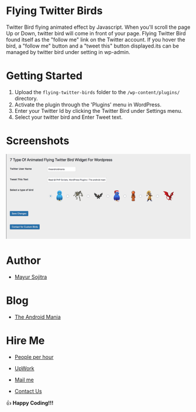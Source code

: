 # Flying Twitter Birds

Twitter Bird flying animated effect by Javascript. When you'll scroll the page Up or Down, twitter bird will come in front of your page. Flying Twitter Bird found itself as the "follow me" link on the Twitter account. If you hover the bird, a "follow me" button and a "tweet this" button displayed.its can be managed by twitter bird under setting in wp-admin.

# Getting Started

1. Upload the `flying-twitter-birds` folder to the `/wp-content/plugins/` directory.
2. Activate the plugin through the 'Plugins' menu in WordPress.
3. Enter your Twitter Id by clicking the Twitter Bird under Settings menu.
4. Select your twitter bird and Enter Tweet text.

# Screenshots

![flying-twitter-birds](https://raw.githubusercontent.com/mayursojitra/flying-twitter-birds/master/screenshot-4.png)

# Author

- [Mayur Sojitra](https://www.linkedin.com/in/mayursojitra/)

# Blog

- [The Android Mania](https://www.theandroid-mania.com/)

# Hire Me

- [People per hour](http://pph.me/mayursojitra)
- [UpWork](https://www.upwork.com/freelancers/~019d3db2c3f08414b8)

- [Mail me](mailto:hello@murait.com)
- [Contact Us](https://www.theandroid-mania.com/contact)


:+1: **Happy Coding!!!**